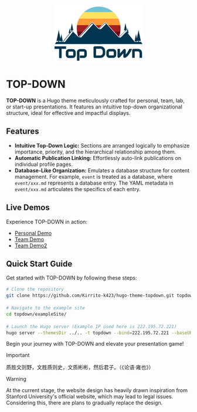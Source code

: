 
<p align="center">
<a href="https://github.com/Kirrito-k423/githubTemplate" target="_blank">
	<img src="./images/topdown-LogoMakr.png" width=""/>
</a>
</p>

# TOP-DOWN

**TOP-DOWN** is a Hugo theme meticulously crafted for personal, team, lab, or start-up presentations. It features an intuitive top-down organizational structure, ideal for effective and impactful displays.

## Features

- **Intuitive Top-Down Logic:** Sections are arranged logically to emphasize importance, priority, and the hierarchical relationship among them.
- **Automatic Publication Linking:** Effortlessly auto-link publications on individual profile pages.
- **Database-Like Organization:** Emulates a database structure for content management. For example, `event` is treated as a database, where `event/xxx.md` represents a database entry. The YAML metadata in `event/xxx.md` articulates the specifics of each entry.

## Live Demos

Experience TOP-DOWN in action:
- [Personal Demo](https://td.shaojiemike.top/)
- [Team Demo](https://kirrito-k423.github.io/hugo-theme-topdown/)
- [Team Demo2](https://acsalab.github.io/acsa-web-2024/)

## Quick Start Guide

Get started with TOP-DOWN by following these steps:

```bash
# Clone the repository
git clone https://github.com/Kirrito-k423/hugo-theme-topdown.git topdown

# Navigate to the example site
cd topdown/exampleSite/

# Launch the Hugo server (Example IP used here is 222.195.72.221)
hugo server --themesDir ../.. -t topdown --bind=222.195.72.221 --baseURL=http://222.195.72.221 -p 1314 -D -d ../../../public_2
```

Begin your journey with TOP-DOWN and elevate your presentation game!

> [!IMPORTANT]  
> 质胜文则野，文胜质则史，文质彬彬，然后君子。（《论语·雍也》）

> [!WARNING] 
> At the current stage, the website design has heavily drawn inspiration from Stanford University's official website, which may lead to legal issues. Considering this, there are plans to gradually replace the design.
